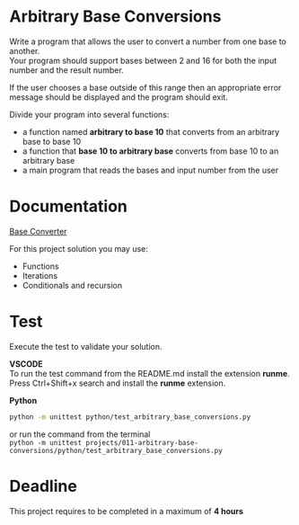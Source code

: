# Arbitrary Base Conversions

Write a program that allows the user to convert a number from one base to another.   
Your program should support bases between 2 and 16 for both the input number and the result number. 

If the user chooses a base outside of this range then an appropriate error message 
should be displayed and the program should exit. 

Divide your program into several functions: 
- a function named **arbitrary to base 10** that converts from an arbitrary base to base 10
- a function that **base 10 to arbitrary base** converts from base 10 to an arbitrary base
- a main program that reads the bases and input number from the user

# Documentation
[Base Converter](https://www.rapidtables.com/convert/number/base-converter.html)

For this project solution you may use:

- Functions
- Iterations
- Conditionals and recursion


# Test
Execute the test to validate your solution.  

**VSCODE**   
To run the test command from the README.md install the extension **runme**. 
Press Ctrl+Shift+x search and install the **runme** extension. 


**Python**

```sh
python -m unittest python/test_arbitrary_base_conversions.py
```

or run the command from the terminal  
`python -m unittest projects/011-arbitrary-base-conversions/python/test_arbitrary_base_conversions.py`

# Deadline

This project requires to be completed in a maximum of **4 hours**
